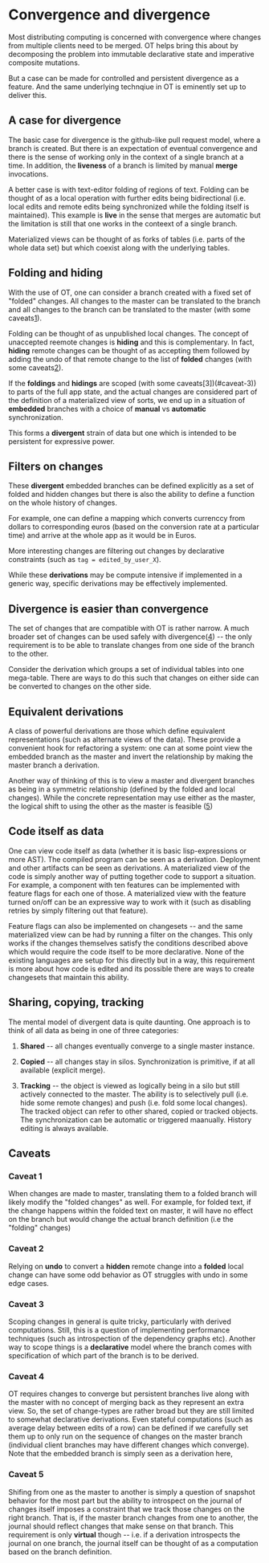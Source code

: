 # Convergence and divergence

Most distributing computing is concerned with convergence where
changes from multiple clients need to be merged. OT helps bring
this about by decomposing the problem into immutable declarative state
and imperative composite mutations. 

But a case can be made for controlled and persistent divergence as a
feature.  And the same underlying technqiue in OT is eminently set up
to deliver this.

## A case for divergence

The basic case for divergence is the github-like pull request model,
where a branch is created.  But there is an expectation of eventual
convergence and there is the sense of working only in the context of a
single branch at a time.  In addition, the **liveness** of a branch is
limited by manual **merge** invocations.

A better case is with text-editor folding of regions of text. Folding
can be thought of as a local operation with further edits being
bidirectional (i.e. local edits and remote edits being synchronized
while the folding itself is maintained).  This example is **live** in
the sense that merges are automatic but the limitation is still that
one works in the conteext of a single branch.

Materialized views can be thought of as forks of tables (i.e. parts of
the whole data set) but which coexist along with the underlying
tables.

## Folding and hiding

With the use of OT, one can consider a branch created with a fixed set
of "folded" changes. All changes to the master can be translated to
the branch and all changes to the branch can be translated to the
master (with some caveats[1](#caveat-1)).

Folding can be thought of as unpublished local changes. The concept of
unaccepted reemote changes is **hiding** and this is complementary.
In fact, **hiding** remote changes can be thought of as accepting them
followed by adding the undo of that remote change to the list of
**folded** changes (with some caveats[2](#caveat-2)).

If the **foldings** and **hidings** are scoped (with some
caveats[3])(#caveat-3)) to parts of the full app state, and the actual
changes are considered part of the definition of a materialized view
of sorts, we end up in a situation of **embedded** branches with a
choice of **manual** vs **automatic** synchronization.

This forms a **divergent** strain of data but one which is intended to
be persistent for expressive power.

## Filters on changes

These **divergent** embedded branches can be defined explicitly as a
set of folded and hidden changes but there is also the ability to
define a function on the whole history of changes.

For example, one can define a mapping which converts currenccy from
dollars to corresponding euros (based on the conversion rate at a
particular time) and arrive at the whole app as it would be in Euros.

More interesting changes are filtering out changes by declarative
constraints (such as `tag = edited_by_user_X`).

While these **derivations** may be compute intensive if implemented in
a generic way, specific derivations may be effectively implemented.

## Divergence is easier than convergence

The set of changes that are compatible with OT is rather narrow. A
much broader set of changes can be used safely with
divergence([4](#caveat-4)) -- the only requirement is to  be able to
translate changes from one side of the branch to the other.

Consider the derivation which groups a set of individual tables into
one mega-table.  There are ways to do this such that changes on
either side can be converted to changes on the other side.

## Equivalent derivations

A class of powerful derivations are those which define equivalent
representations (such as alternate views of the data).  These provide
a convenient hook for refactoring a system: one can at some point view
the embedded branch as the master and invert the relationship by
making the master branch a derivation.

Another way of thinking of this is to view a master and divergent
branches as being in a symmetric relationship (defined by the folded
and local changes). While the concrete representation may use either
as the master, the logical shift to using the other as the master is
feasible ([5](#caveat-4))

## Code itself as data

One can view code itself as data (whether it is basic lisp-expressions
or more AST). The compiled program can be seen as a derivation.
Deployment and other artifacts can be seen as derivations.   A
materialized view of the code is simply another way of putting
together code  to support a situation. For example, a component with
ten features can be implemented with feature flags for each one of
those. A materialized view with the feature turned on/off can be an
expressive way to work with it (such as disabling retries by simply
filtering out that feature).

Feature flags can also be implemented on changesets -- and the same
materialized view can be had by running a filter on the changes.  This
only works if the changes themselves satisfy the conditions described
above which would require the code itself to be more declarative.
None of the existing languages are setup for this directly but in a
way, this requirement is more about how code is edited and its
possible there are ways to create changesets that maintain this
ability.

## Sharing, copying, tracking

The mental model of divergent data is quite daunting.  One approach is
to think of all data as being in one of three categories:

1. **Shared** -- all changes eventually converge to a single master
instance.

2. **Copied** -- all changes stay in silos. Synchronization is
primitive, if at all available (explicit merge).

3. **Tracking** -- the object is viewed as logically being in a silo
but still actively connected to the master. The ability is to
selectively pull (i.e. hide some remote changes) and push (i.e. fold
some local changes).   The tracked object can refer to other shared,
copied or tracked objects.    The synchronization can be automatic or
triggered maanually.  History editing is always available.

## Caveats

### Caveat 1

When changes are made to master, translating them to a folded branch
will likely modify the "folded changes" as well.   For example, for
folded text, if the change happens within the folded text on master,
it will have no effect on the branch but would change the actual
branch definition (i.e the "folding" changes)

### Caveat 2

Relying on **undo** to convert a **hidden** remote change into a
**folded** local change can have some odd behavior as OT struggles
with undo in some edge cases.

### Caveat 3

Scoping changes in general is quite tricky, particularly with derived
computations.  Still, this is a question of implementing performance
techniques (such as introspection of the dependency graphs etc).
Another way to scope things is a **declarative** model where the
branch comes with specification of which part of the branch is to be
derived.

### Caveat 4

OT requires changes to converge but persistent branches live along
with the master with no concept of merging back as they represent an
extra view.  So, the set of change-types are rather broad but they are
still limited to somewhat declarative derivations. Even stateful
computations (such as average delay between edits of a row) can be
defined if we carefully set them up to only run on the sequence of
changes on the master branch (individual client branches may have
different changes which converge).  Note that the embedded branch is
simply seen as a derivation here,

### Caveat 5

Shifing from one as the master to another is simply a question of
snapshot behavior for the most part but the ability to introspect on
the journal of changes  itself imposes a constraint that we track
those changes on the right branch.  That is, if the master branch
changes from one to another, the journal should reflect changes that
make sense on that branch.  This requirement is only **virtual**
though -- i.e. if a derivation introspects the journal on one branch,
the journal itself can be thought of as a computation based on the
branch definition.
